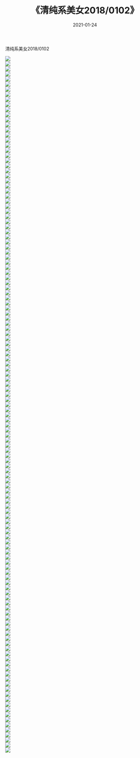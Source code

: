 ﻿---
layout: post
title:  《清纯系美女2018/0102》
date:   2021-01-24
img: http://pic.660000.xyz/1:/清纯系美女/2018/0102/000.jpg
categories: [美女, 清纯, 唯美]
---

清纯系美女2018/0102

 ![](http://pic.660000.xyz/1:/清纯系美女/2018/0102/001.jpg) <br>![](http://pic.660000.xyz/1:/清纯系美女/2018/0102/002.jpg) <br>![](http://pic.660000.xyz/1:/清纯系美女/2018/0102/003.jpg) <br>![](http://pic.660000.xyz/1:/清纯系美女/2018/0102/004.jpg) <br>![](http://pic.660000.xyz/1:/清纯系美女/2018/0102/005.jpg) <br>![](http://pic.660000.xyz/1:/清纯系美女/2018/0102/006.jpg) <br>![](http://pic.660000.xyz/1:/清纯系美女/2018/0102/007.jpg) <br>![](http://pic.660000.xyz/1:/清纯系美女/2018/0102/008.jpg) <br>![](http://pic.660000.xyz/1:/清纯系美女/2018/0102/009.jpg) <br>![](http://pic.660000.xyz/1:/清纯系美女/2018/0102/010.jpg) <br>![](http://pic.660000.xyz/1:/清纯系美女/2018/0102/011.jpg) <br>![](http://pic.660000.xyz/1:/清纯系美女/2018/0102/012.jpg) <br>![](http://pic.660000.xyz/1:/清纯系美女/2018/0102/013.jpg) <br>![](http://pic.660000.xyz/1:/清纯系美女/2018/0102/014.jpg) <br>![](http://pic.660000.xyz/1:/清纯系美女/2018/0102/015.jpg) <br>![](http://pic.660000.xyz/1:/清纯系美女/2018/0102/016.jpg) <br>![](http://pic.660000.xyz/1:/清纯系美女/2018/0102/017.jpg) <br>![](http://pic.660000.xyz/1:/清纯系美女/2018/0102/018.jpg) <br>![](http://pic.660000.xyz/1:/清纯系美女/2018/0102/019.jpg) <br>![](http://pic.660000.xyz/1:/清纯系美女/2018/0102/020.jpg) <br>![](http://pic.660000.xyz/1:/清纯系美女/2018/0102/021.jpg) <br>![](http://pic.660000.xyz/1:/清纯系美女/2018/0102/022.jpg) <br>![](http://pic.660000.xyz/1:/清纯系美女/2018/0102/023.jpg) <br>![](http://pic.660000.xyz/1:/清纯系美女/2018/0102/024.jpg) <br>![](http://pic.660000.xyz/1:/清纯系美女/2018/0102/025.jpg) <br>![](http://pic.660000.xyz/1:/清纯系美女/2018/0102/026.jpg) <br>![](http://pic.660000.xyz/1:/清纯系美女/2018/0102/027.jpg) <br>![](http://pic.660000.xyz/1:/清纯系美女/2018/0102/028.jpg) <br>![](http://pic.660000.xyz/1:/清纯系美女/2018/0102/029.jpg) <br>![](http://pic.660000.xyz/1:/清纯系美女/2018/0102/030.jpg) <br>![](http://pic.660000.xyz/1:/清纯系美女/2018/0102/031.jpg) <br>![](http://pic.660000.xyz/1:/清纯系美女/2018/0102/032.jpg) <br>![](http://pic.660000.xyz/1:/清纯系美女/2018/0102/033.jpg) <br>![](http://pic.660000.xyz/1:/清纯系美女/2018/0102/034.jpg) <br>![](http://pic.660000.xyz/1:/清纯系美女/2018/0102/035.jpg) <br>![](http://pic.660000.xyz/1:/清纯系美女/2018/0102/036.jpg) <br>![](http://pic.660000.xyz/1:/清纯系美女/2018/0102/037.jpg) <br>![](http://pic.660000.xyz/1:/清纯系美女/2018/0102/038.jpg) <br>![](http://pic.660000.xyz/1:/清纯系美女/2018/0102/039.jpg) <br>![](http://pic.660000.xyz/1:/清纯系美女/2018/0102/040.jpg) <br>![](http://pic.660000.xyz/1:/清纯系美女/2018/0102/041.jpg) <br>![](http://pic.660000.xyz/1:/清纯系美女/2018/0102/042.jpg) <br>![](http://pic.660000.xyz/1:/清纯系美女/2018/0102/043.jpg) <br>![](http://pic.660000.xyz/1:/清纯系美女/2018/0102/044.jpg) <br>![](http://pic.660000.xyz/1:/清纯系美女/2018/0102/045.jpg) <br>![](http://pic.660000.xyz/1:/清纯系美女/2018/0102/046.jpg) <br>![](http://pic.660000.xyz/1:/清纯系美女/2018/0102/047.jpg) <br>![](http://pic.660000.xyz/1:/清纯系美女/2018/0102/048.jpg) <br>![](http://pic.660000.xyz/1:/清纯系美女/2018/0102/049.jpg) <br>![](http://pic.660000.xyz/1:/清纯系美女/2018/0102/050.jpg) <br>![](http://pic.660000.xyz/1:/清纯系美女/2018/0102/051.jpg) <br>![](http://pic.660000.xyz/1:/清纯系美女/2018/0102/052.jpg) <br>![](http://pic.660000.xyz/1:/清纯系美女/2018/0102/053.jpg) <br>![](http://pic.660000.xyz/1:/清纯系美女/2018/0102/054.jpg) <br>![](http://pic.660000.xyz/1:/清纯系美女/2018/0102/055.jpg) <br>![](http://pic.660000.xyz/1:/清纯系美女/2018/0102/056.jpg) <br>![](http://pic.660000.xyz/1:/清纯系美女/2018/0102/057.jpg) <br>![](http://pic.660000.xyz/1:/清纯系美女/2018/0102/058.jpg) <br>![](http://pic.660000.xyz/1:/清纯系美女/2018/0102/059.jpg) <br>![](http://pic.660000.xyz/1:/清纯系美女/2018/0102/060.jpg) <br>![](http://pic.660000.xyz/1:/清纯系美女/2018/0102/061.jpg) <br>![](http://pic.660000.xyz/1:/清纯系美女/2018/0102/062.jpg) <br>![](http://pic.660000.xyz/1:/清纯系美女/2018/0102/063.jpg) <br>![](http://pic.660000.xyz/1:/清纯系美女/2018/0102/064.jpg) <br>![](http://pic.660000.xyz/1:/清纯系美女/2018/0102/065.jpg) <br>![](http://pic.660000.xyz/1:/清纯系美女/2018/0102/066.jpg) <br>![](http://pic.660000.xyz/1:/清纯系美女/2018/0102/067.jpg) <br>![](http://pic.660000.xyz/1:/清纯系美女/2018/0102/068.jpg) <br>![](http://pic.660000.xyz/1:/清纯系美女/2018/0102/069.jpg) <br>![](http://pic.660000.xyz/1:/清纯系美女/2018/0102/070.jpg) <br>![](http://pic.660000.xyz/1:/清纯系美女/2018/0102/071.jpg) <br>![](http://pic.660000.xyz/1:/清纯系美女/2018/0102/072.jpg) <br>![](http://pic.660000.xyz/1:/清纯系美女/2018/0102/073.jpg) <br>![](http://pic.660000.xyz/1:/清纯系美女/2018/0102/074.jpg) <br>![](http://pic.660000.xyz/1:/清纯系美女/2018/0102/075.jpg) <br>![](http://pic.660000.xyz/1:/清纯系美女/2018/0102/076.jpg) <br>![](http://pic.660000.xyz/1:/清纯系美女/2018/0102/077.jpg) <br>![](http://pic.660000.xyz/1:/清纯系美女/2018/0102/078.jpg) <br>![](http://pic.660000.xyz/1:/清纯系美女/2018/0102/079.jpg) <br>![](http://pic.660000.xyz/1:/清纯系美女/2018/0102/080.jpg) <br>![](http://pic.660000.xyz/1:/清纯系美女/2018/0102/081.jpg) <br>![](http://pic.660000.xyz/1:/清纯系美女/2018/0102/082.jpg) <br>![](http://pic.660000.xyz/1:/清纯系美女/2018/0102/083.jpg) <br>![](http://pic.660000.xyz/1:/清纯系美女/2018/0102/084.jpg) <br>![](http://pic.660000.xyz/1:/清纯系美女/2018/0102/085.jpg) <br>![](http://pic.660000.xyz/1:/清纯系美女/2018/0102/086.jpg) <br>![](http://pic.660000.xyz/1:/清纯系美女/2018/0102/087.jpg) <br>![](http://pic.660000.xyz/1:/清纯系美女/2018/0102/088.jpg) <br>![](http://pic.660000.xyz/1:/清纯系美女/2018/0102/089.jpg) <br>![](http://pic.660000.xyz/1:/清纯系美女/2018/0102/090.jpg) <br>![](http://pic.660000.xyz/1:/清纯系美女/2018/0102/091.jpg) <br>![](http://pic.660000.xyz/1:/清纯系美女/2018/0102/092.jpg) <br>![](http://pic.660000.xyz/1:/清纯系美女/2018/0102/093.jpg) <br>![](http://pic.660000.xyz/1:/清纯系美女/2018/0102/094.jpg) <br>![](http://pic.660000.xyz/1:/清纯系美女/2018/0102/095.jpg) <br>![](http://pic.660000.xyz/1:/清纯系美女/2018/0102/096.jpg) <br>![](http://pic.660000.xyz/1:/清纯系美女/2018/0102/097.jpg) <br>![](http://pic.660000.xyz/1:/清纯系美女/2018/0102/098.jpg) <br>![](http://pic.660000.xyz/1:/清纯系美女/2018/0102/099.jpg) <br>![](http://pic.660000.xyz/1:/清纯系美女/2018/0102/100.jpg) <br>![](http://pic.660000.xyz/1:/清纯系美女/2018/0102/101.jpg) <br>![](http://pic.660000.xyz/1:/清纯系美女/2018/0102/102.jpg) <br>![](http://pic.660000.xyz/1:/清纯系美女/2018/0102/103.jpg) <br>![](http://pic.660000.xyz/1:/清纯系美女/2018/0102/104.jpg) <br>![](http://pic.660000.xyz/1:/清纯系美女/2018/0102/105.jpg) <br>![](http://pic.660000.xyz/1:/清纯系美女/2018/0102/106.jpg) <br>![](http://pic.660000.xyz/1:/清纯系美女/2018/0102/107.jpg) <br>![](http://pic.660000.xyz/1:/清纯系美女/2018/0102/108.jpg) <br>![](http://pic.660000.xyz/1:/清纯系美女/2018/0102/109.jpg) <br>![](http://pic.660000.xyz/1:/清纯系美女/2018/0102/110.jpg) <br>![](http://pic.660000.xyz/1:/清纯系美女/2018/0102/111.jpg) <br>![](http://pic.660000.xyz/1:/清纯系美女/2018/0102/112.jpg) <br>![](http://pic.660000.xyz/1:/清纯系美女/2018/0102/113.jpg) <br>![](http://pic.660000.xyz/1:/清纯系美女/2018/0102/114.jpg) <br>![](http://pic.660000.xyz/1:/清纯系美女/2018/0102/115.jpg) <br>![](http://pic.660000.xyz/1:/清纯系美女/2018/0102/116.jpg) <br>![](http://pic.660000.xyz/1:/清纯系美女/2018/0102/117.jpg) <br>![](http://pic.660000.xyz/1:/清纯系美女/2018/0102/118.jpg) <br>![](http://pic.660000.xyz/1:/清纯系美女/2018/0102/119.jpg) <br>![](http://pic.660000.xyz/1:/清纯系美女/2018/0102/120.jpg) <br>![](http://pic.660000.xyz/1:/清纯系美女/2018/0102/121.jpg) <br>![](http://pic.660000.xyz/1:/清纯系美女/2018/0102/122.jpg) <br>![](http://pic.660000.xyz/1:/清纯系美女/2018/0102/123.jpg) <br>![](http://pic.660000.xyz/1:/清纯系美女/2018/0102/124.jpg) <br>![](http://pic.660000.xyz/1:/清纯系美女/2018/0102/125.jpg) <br>![](http://pic.660000.xyz/1:/清纯系美女/2018/0102/126.jpg) <br>![](http://pic.660000.xyz/1:/清纯系美女/2018/0102/127.jpg) <br>![](http://pic.660000.xyz/1:/清纯系美女/2018/0102/128.jpg) <br>![](http://pic.660000.xyz/1:/清纯系美女/2018/0102/129.jpg) <br>![](http://pic.660000.xyz/1:/清纯系美女/2018/0102/130.jpg) <br>![](http://pic.660000.xyz/1:/清纯系美女/2018/0102/131.jpg) <br>![](http://pic.660000.xyz/1:/清纯系美女/2018/0102/132.jpg) <br>![](http://pic.660000.xyz/1:/清纯系美女/2018/0102/133.jpg) <br>![](http://pic.660000.xyz/1:/清纯系美女/2018/0102/134.jpg) <br>![](http://pic.660000.xyz/1:/清纯系美女/2018/0102/135.jpg) <br>![](http://pic.660000.xyz/1:/清纯系美女/2018/0102/136.jpg) <br>![](http://pic.660000.xyz/1:/清纯系美女/2018/0102/137.jpg) <br>